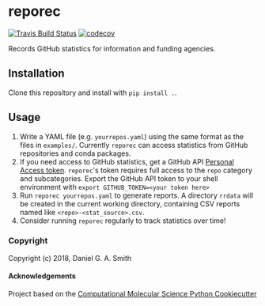 reporec
==============================
[//]: # (Badges)
[![Travis Build Status](https://travis-ci.com/dgasmith/reporec.png)](https://travis-ci.com/dgasmith/reporec)
[![codecov](https://codecov.io/gh/dgasmith/reporec/branch/master/graph/badge.svg)](https://codecov.io/gh/dgasmith/reporec/branch/master)

Records GitHub statistics for information and funding agencies.

## Installation

Clone this repository and install with `pip install .`.

## Usage

1. Write a YAML file (e.g. `yourrepos.yaml`) using the same format as the files in `examples/`. Currently `reporec` can access statistics from GitHub repositories and conda packages.
2. If you need access to GitHub statistics, get a GitHub API [Personal Access token](https://github.com/settings/tokens). `reporec`'s token requires full access to the `repo` category and subcategories. Export the GitHub API token to your shell environment with `export GITHUB_TOKEN=<your token here>`
3. Run `reporec yourrepos.yaml` to generate reports. A directory `rrdata` will be created in the current working directory, containing CSV reports named like `<repo>-<stat_source>.csv`.
4. Consider running `reporec` regularly to track statistics over time!

### Copyright

Copyright (c) 2018, Daniel G. A. Smith


#### Acknowledgements

Project based on the
[Computational Molecular Science Python Cookiecutter](https://github.com/molssi/cookiecutter-cms)
